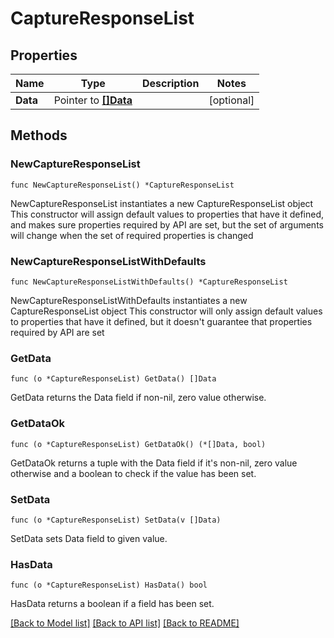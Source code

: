 # CaptureResponseList

## Properties

Name | Type | Description | Notes
------------ | ------------- | ------------- | -------------
**Data** | Pointer to [**[]Data**](Data.md) |  | [optional] 

## Methods

### NewCaptureResponseList

`func NewCaptureResponseList() *CaptureResponseList`

NewCaptureResponseList instantiates a new CaptureResponseList object
This constructor will assign default values to properties that have it defined,
and makes sure properties required by API are set, but the set of arguments
will change when the set of required properties is changed

### NewCaptureResponseListWithDefaults

`func NewCaptureResponseListWithDefaults() *CaptureResponseList`

NewCaptureResponseListWithDefaults instantiates a new CaptureResponseList object
This constructor will only assign default values to properties that have it defined,
but it doesn't guarantee that properties required by API are set

### GetData

`func (o *CaptureResponseList) GetData() []Data`

GetData returns the Data field if non-nil, zero value otherwise.

### GetDataOk

`func (o *CaptureResponseList) GetDataOk() (*[]Data, bool)`

GetDataOk returns a tuple with the Data field if it's non-nil, zero value otherwise
and a boolean to check if the value has been set.

### SetData

`func (o *CaptureResponseList) SetData(v []Data)`

SetData sets Data field to given value.

### HasData

`func (o *CaptureResponseList) HasData() bool`

HasData returns a boolean if a field has been set.


[[Back to Model list]](../README.md#documentation-for-models) [[Back to API list]](../README.md#documentation-for-api-endpoints) [[Back to README]](../README.md)


